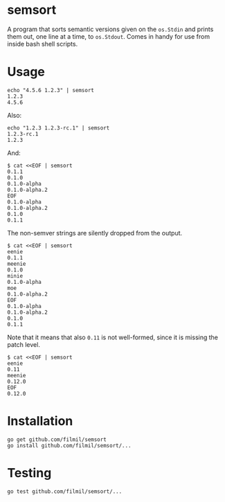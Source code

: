# semsort

A program that sorts semantic versions given on the `os.Stdin` and prints them
out, one line at a time, to `os.Stdout`. Comes in handy for use from inside
bash shell scripts.

# Usage

```console
echo "4.5.6 1.2.3" | semsort
1.2.3
4.5.6
```

Also:

```console
echo "1.2.3 1.2.3-rc.1" | semsort
1.2.3-rc.1
1.2.3
```

And: 

```console
$ cat <<EOF | semsort
0.1.1
0.1.0
0.1.0-alpha
0.1.0-alpha.2
EOF
0.1.0-alpha
0.1.0-alpha.2
0.1.0
0.1.1
```

The non-semver strings are silently dropped from the output.

```console
$ cat <<EOF | semsort
eenie
0.1.1
meenie
0.1.0
minie
0.1.0-alpha
moe
0.1.0-alpha.2
EOF
0.1.0-alpha
0.1.0-alpha.2
0.1.0
0.1.1
```

Note that it means that also `0.11` is not well-formed, since it is missing
the patch level.

```console
$ cat <<EOF | semsort
eenie
0.11
meenie
0.12.0
EOF
0.12.0
```

# Installation

```console
go get github.com/filmil/semsort
go install github.com/filmil/semsort/...
```

# Testing

```console
go test github.com/filmil/semsort/...
```

